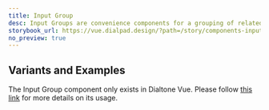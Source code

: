 ```yaml
---
title: Input Group
desc: Input Groups are convenience components for a grouping of related inputs. While each input within the group could be independent, the `v-model` on the group provides a convenient interface for determining the current state of the group.
storybook_url: https://vue.dialpad.design/?path=/story/components-input-group--default
no_preview: true
---
```


## Variants and Examples

The Input Group component only exists in Dialtone Vue. Please follow [this link](https://vue.dialpad.design/?path=/docs/components-input-group--default) for more details on its usage.
